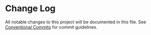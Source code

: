 # Change Log

All notable changes to this project will be documented in this file. See [Conventional Commits](https://conventionalcommits.org) for commit guidelines.